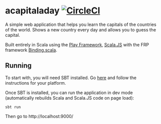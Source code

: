 # acapitaladay [![CircleCI](https://circleci.com/gh/df3n5/acapitaladay/tree/master.svg?style=svg)](https://circleci.com/gh/df3n5/acapitaladay/tree/master)
A simple web application that helps you learn the capitals of the countries of the world.
Shows a new country every day and allows you to guess the capital.

Built entirely in Scala using the [Play Framework](https://www.playframework.com/), [Scala.JS](https://www.scala-js.org/) with the FRP framework [Binding.scala](https://github.com/ThoughtWorksInc/Binding.scala).

## Running
To start with, you will need SBT installed. Go [here](https://www.scala-sbt.org/download.html) and follow the instructions for your platform.

Once SBT is installed, you can run the application in dev mode (automatically rebuilds Scala and Scala.JS code on page load):

    sbt run

Then go to http://localhost:9000/
